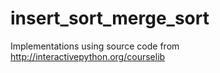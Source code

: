 # insert_sort_merge_sort
Implementations using source code from  http://interactivepython.org/courselib
